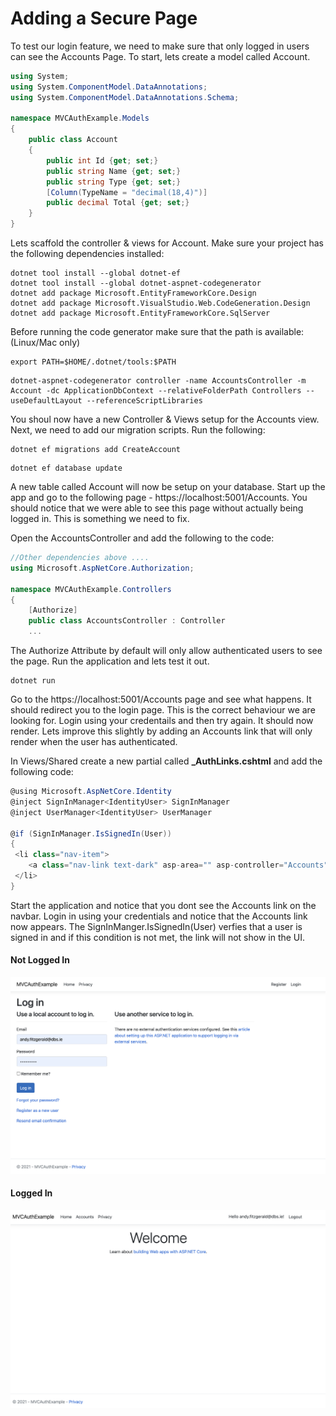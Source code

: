 # Adding a Secure Page
To test our login feature, we need to make sure that only logged in users can see the Accounts Page. To start, lets create a model called Account.

```csharp
using System;
using System.ComponentModel.DataAnnotations;
using System.ComponentModel.DataAnnotations.Schema;

namespace MVCAuthExample.Models
{
    public class Account
    {
        public int Id {get; set;}
        public string Name {get; set;}
        public string Type {get; set;}
        [Column(TypeName = "decimal(18,4)")]
        public decimal Total {get; set;}
    }
}
```

Lets scaffold the controller & views for Account. Make sure your project has the following dependencies installed:

```shell
dotnet tool install --global dotnet-ef
dotnet tool install --global dotnet-aspnet-codegenerator
dotnet add package Microsoft.EntityFrameworkCore.Design
dotnet add package Microsoft.VisualStudio.Web.CodeGeneration.Design
dotnet add package Microsoft.EntityFrameworkCore.SqlServer
```

Before running the code generator make sure that the path is available: (Linux/Mac only)

```shell
export PATH=$HOME/.dotnet/tools:$PATH
```

```shell
dotnet-aspnet-codegenerator controller -name AccountsController -m Account -dc ApplicationDbContext --relativeFolderPath Controllers --useDefaultLayout --referenceScriptLibraries
```

You shoul now have a new Controller & Views setup for the Accounts view. Next, we need to add our migration scripts. Run the following:

```shell
dotnet ef migrations add CreateAccount
```

```shell
dotnet ef database update
```

A new table called Account will now be setup on your database. Start up the app and go to the following page - https://localhost:5001/Accounts. You should notice that we were able to see this page without actually being logged in. This is something we need to fix. 

Open the AccountsController and add the following to the code:

```csharp
//Other dependencies above ....
using Microsoft.AspNetCore.Authorization;

namespace MVCAuthExample.Controllers
{
    [Authorize]
    public class AccountsController : Controller
    ...

```

The Authorize Attribute by default will only allow authenticated users to see the page. Run the application and lets test it out.

```shell
dotnet run
```

Go to the https://localhost:5001/Accounts page and see what happens. It should redirect you to the login page. This is the correct behaviour we are looking for. Login using your credentails and then try again. It should now render. Lets improve this slightly by adding an Accounts link that will only render when the user has authenticated. 


In Views/Shared create a new partial called <strong>_AuthLinks.cshtml</strong> and add the following code:

```csharp
@using Microsoft.AspNetCore.Identity
@inject SignInManager<IdentityUser> SignInManager
@inject UserManager<IdentityUser> UserManager

@if (SignInManager.IsSignedIn(User))
{
 <li class="nav-item">
    <a class="nav-link text-dark" asp-area="" asp-controller="Accounts" asp-action="Index">Accounts</a>
 </li>   
}
```

Start the application and notice that you dont see the Accounts link on the navbar. Login in using your credentials and notice that the Accounts link now appears. The SignInManger.IsSignedIn(User) verfies that a user is signed in and if this condition is not met, the link will not show in the UI. 

#### Not Logged In
![Not Logged In](../imgs/not_loggedin.png)

#### Logged In
![Logged In](../imgs/loggedin.png)